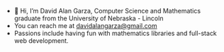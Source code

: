 - 👋 Hi, I’m David Alan Garza, Computer Science and Mathematics graduate from the University of Nebraska - Lincoln
- You can reach me at davidalangarza@gmail.com 
- Passions include having fun with mathematics libraries and full-stack web development. 

